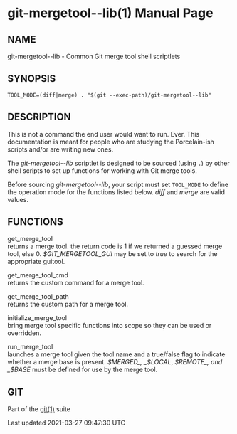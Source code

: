 # git-mergetool--lib(1) Manual Page

## NAME

git-mergetool--lib - Common Git merge tool shell scriptlets

## SYNOPSIS

    TOOL_MODE=(diff|merge) . "$(git --exec-path)/git-mergetool--lib"

## DESCRIPTION

This is not a command the end user would want to run. Ever. This documentation is meant for people who are studying the Porcelain-ish scripts and/or are writing new ones.

The _git-mergetool--lib_ scriptlet is designed to be sourced (using `.`) by other shell scripts to set up functions for working with Git merge tools.

Before sourcing _git-mergetool--lib_, your script must set `TOOL_MODE` to define the operation mode for the functions listed below. _diff_ and _merge_ are valid values.

## FUNCTIONS

get_merge_tool  
returns a merge tool. the return code is 1 if we returned a guessed merge tool, else 0. _$GIT_MERGETOOL_GUI_ may be set to _true_ to search for the appropriate guitool.

get_merge_tool_cmd  
returns the custom command for a merge tool.

get_merge_tool_path  
returns the custom path for a merge tool.

initialize_merge_tool  
bring merge tool specific functions into scope so they can be used or overridden.

run_merge_tool  
launches a merge tool given the tool name and a true/false flag to indicate whether a merge base is present. _$MERGED_, _$LOCAL_, _$REMOTE_, and _$BASE_ must be defined for use by the merge tool.

## GIT

Part of the [git(1)](git.html) suite

Last updated 2021-03-27 09:47:30 UTC
